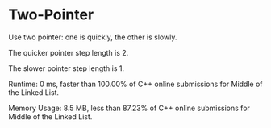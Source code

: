 # Two-Pointer

Use two pointer: one is quickly, the other is slowly.

The quicker pointer step length is 2.

The slower pointer step length is 1.

Runtime: 0 ms, faster than 100.00% of C++ online submissions for Middle of the Linked List.

Memory Usage: 8.5 MB, less than 87.23% of C++ online submissions for Middle of the Linked List. 
